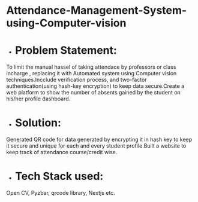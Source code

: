 # Attendance-Management-System-using-Computer-vision
- # Problem Statement:
To limit the manual hassel of taking attendace by professors or class incharge , replacing it with Automated system using Computer vision techniques.Incclude verification process, and two-factor authentication(using hash-key encryption) to keep data secure.Create a web platform to show the number of absents gained by the student on his/her profile dashboard. 
- # Solution:
Generated QR code for data generated by encrypting it in hash key to keep it secure and unique for each and every student profile.Built a website to keep track of attendance course/credit wise. 
- # Tech Stack used:
Open CV, Pyzbar, qrcode library, Nextjs etc.
